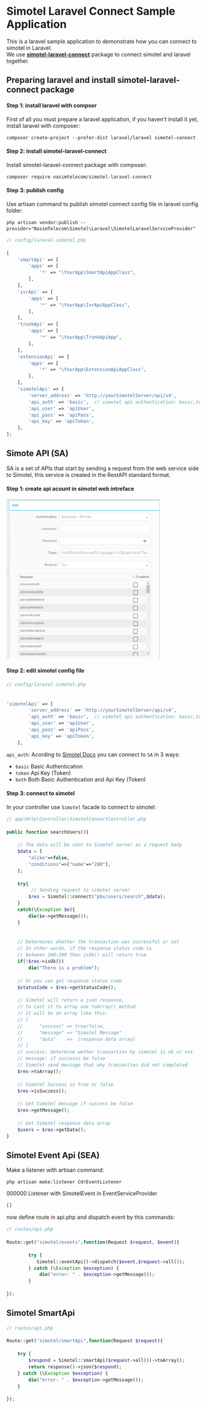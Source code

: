 # Simotel Laravel Connect Sample Application

This is a laravel sample application to demonstrate how you can connect to simotel in Laravel.  
We use **[simotel-laravel-connect](https://github.com/nasimtelecom/simotel-laravel-connect)** package to connect simotel and laravel together.

## Preparing laravel and install simotel-laravel-connect package
#### Step 1: install laravel with compser
First of all you must prepare a laravel application, if you haven't install it yet, install laravel with composer:
```
composer create-project --prefer-dist laravel/laravel simotel-connect
```
#### Step 2: install simotel-laravel-connect
Install simotel-laravel-connect package with composer:
``` 
composer require nasimtelecom/simotel-laravel-connect
```

#### Step 3: publish config
Use artisan command to publish simotel connect config file in laravel config folder:
```.
php artisan vendor:publish --provider="NasimTelecom\Simotel\Laravel\SimotelLaravelServiceProvider"
```

```php
// config/laravel-simotel.php

[
    'smartApi' => [
        'apps' => [
            '*' => "\YourApp\SmartApiAppClass",
        ],
    ],
    'ivrApi' => [
        'apps' => [
            '*' => "\YourApp\IvrApiAppClass",
        ],
    ],
    'trunkApi' => [
        'apps' => [
            '*' => "\YourApp\TrunkApiApp",
        ],
    ],
    'extensionApi' => [
        'apps' => [
            '*' => "\YourApp\ExtensionApiAppClass",
        ],
    ],
    'simotelApi' => [
        'server_address' => 'http://yourSimotelServer/api/v4',
        'api_auth' => 'basic',  // simotel api authentication: basic,token,both
        'api_user' => 'apiUser',
        'api_pass' => 'apiPass',
        'api_key' => 'apiToken',
    ],
];
```
## Simote API (SA) 
SA is a set of APIs that start by sending a request from the web service side to Simotel, this service is created in the RestAPI standard format.

#### Step 1: create api acount in simotel web intreface

<img src="https://github.com/nasimtelecom/laravel-connect-sample/blob/main/public/images/simotel.png?raw=true" width="400">

#### Step 2: edit simotel config file 
```php
// config/laravel-simotel.php


'simotelApi' => [
        'server_address' => 'http://yourSimotelServer/api/v4',
        'api_auth' => 'basic',  // simotel api authentication: basic,token,both
        'api_user' => 'apiUser',
        'api_pass' => 'apiPass',
        'api_key' => 'apiToken',
    ],
```
`api_auth`: Acording to [Simotel Docs](https://doc.mysup.ir/docs/api/v4/callcenter_api/SimoTelAPI/settings) you can connect to `SA` in 3 ways:
* `basic` Basic Authentication
* `token` Api Key (Token)
* `both` Both Basic Authentication and Api Key (Token)

#### Step 3: connect to simotel
In your controller use `Simotel` facade to connect to simotel:
```php
// app\Http\Controller\SimotelConnectController.php

public function searchUsers(){

    // The data will be sent to Simotel server as a request body
    $data = [
        "alike"=>false,
        "conditions"=>["name"=>"200"],
    ];

    try{
         // Sending request to simotel server
        $res = Simotel::connect("pbx/users/search",$data);
    }
    catch(\Exception $e){
        die($e->getMessage());
    }
   

    // Determines whether the transaction was successful or not
    // In other words, if the response status code is 
    // between 200~299 then isOk() will return true 
    if(!$res->isOk())
        die("There is a problem");

    // Or you can get response status code
    $statusCode = $res->getStatusCode();

    // Simotel will return a json response,
    // to cast it to array use toArray() method
    // it will be an array like this:
    // [
    //      "success" => true/false, 
    //      "message" => "Simotel Message"
    //      "data"    =>  [response data array]    
    // ]
    // success: determine wether transaction by simotel is ok or not
    // message: if successs be false 
    // Simotel send message that why transaction did not completed
    $res->toArray();

    // Simotel Success is true or false
    $res->isSuccess();

    // Get Simotel message if success be false
    $res->getMessage();
    
    // Get Simotel response data array
    $users = $res->getData();
}

```
## Simotel Event Api (SEA)
Make a listener with artisan command:
```
php artisan make:listener CdrEventListener
```
000000 Listener with SimotelEvent in EventServiceProvider
```php
[]
```
now define route in api.php and dispatch event by this commands:
```php
// routes/api.php

Route::get("simotel/events",function(Request $request, $event){

        try {
           Simotel::eventApi()->dispatch($event,$request->all());
        } catch (\Exception $exception) {
            die("error: " . $exception->getMessage());
        }

});
```
## Simotel SmartApi

```php
// routes/api.php

Route::get("simotel/smartApi",function(Request $request){

    try {
        $respond = Simotel::smartApi($request->all())->toArray();
        return response()->json($respond);
    } catch (\Exception $exception) {
        die("error: " . $exception->getMessage());
    }

});
```